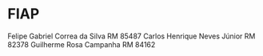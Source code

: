 # FIAP

Felipe Gabriel Correa da Silva RM 85487
Carlos Henrique Neves Júnior RM 82378
Guilherme Rosa Campanha RM 84162

